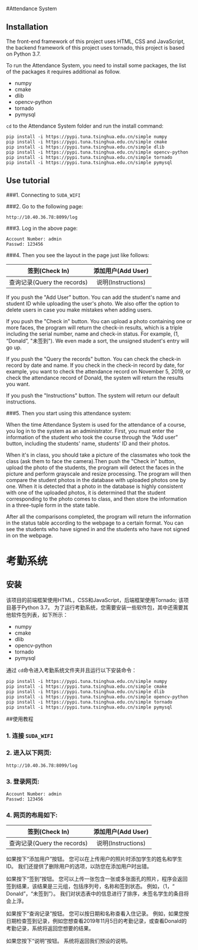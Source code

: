 #Attendance System



##                                                                                                                                                                                                                                                                                                                                                                                                                                                                                                                                                                                                                                                                                                                                                                                                                                                                                                                                                                                                                                                                                                                                                                                                                                                                                                                                                                                                                                                                                                                                                                                                                                                                                                                                                                                 Installation 

The front-end framework of this project uses HTML, CSS and JavaScript, the backend framework of this project uses tornado, this project is based on Python 3.7.

To run the Attendance System, you need to install some packages, the list of the packages it requires additional as follow.

- numpy
- cmake
- dlib                                               
- opencv-python
- tornado
- pymysql

 `cd` to the Attendance System folder and run the install command:

```
pip install -i https://pypi.tuna.tsinghua.edu.cn/simple numpy
pip install -i https://pypi.tuna.tsinghua.edu.cn/simple cmake
pip install -i https://pypi.tuna.tsinghua.edu.cn/simple dlib
pip install -i https://pypi.tuna.tsinghua.edu.cn/simple opencv-python
pip install -i https://pypi.tuna.tsinghua.edu.cn/simple tornado
pip install -i https://pypi.tuna.tsinghua.edu.cn/simple pymysql
```



## Use tutorial

###1. Connecting to `SUDA_WIFI`

 

###2. Go to the following page:

```
http://10.40.36.78:8099/log
```



###3. Log in the above page:

```
Account Number: admin
Passwd: 123456
```



###4. Then you see the layout in the page just like follows:

|       签到(Check In)        | 添加用户(Add User) |
| :----------------------: | :----------------: |
| 查询记录(Query the records) | 说明(Instructions) |

If you push the "Add User" button. You can add the student's name and student ID while uploading the user's photo. We also offer the option to delete users in case you make mistakes when adding users.



If you push the "Check in" button. You can upload a photo containing one or more faces, the program will return the check-in results, which is a triple including the serial number, name and check-in status. For example, (1, “Donald”, "未签到").  We even made a sort, the unsigned student's entry will go up.



If you push the "Query the records" button. You can check the check-in record by date and name. If you check in the check-in record by date, for example, you want to check the attendance record on November 5, 2019, or check the attendance record of Donald, the system will return the results you want.



If you push the "Instructions" button. The system will return our default instructions.



###5. Then you start using this attendance system:

When the time Attendance System is used for the attendance of a course, you log in to the system as an administrator. First, you must enter the information of the student who took the course through the “Add user” button, including the students' name, students' ID and their photos. 

When it's in class, you should take a picture of the classmates who took the class (ask them to face the camera).Then push the "Check in" button, upload the photo of the students, the program will detect the faces in the picture and perform grayscale and resize processing. The program will then compare the student photos in the database with uploaded photos one by one. When it is detected that a photo in the database is highly consistent with one of the uploaded photos, it is determined that the student corresponding to the photo comes to class, and then store the information in a three-tuple form in the state table. 

After all the comparisons completed, the program will return the information in the status table according to the webpage to a certain format. You can see the students who have signed in and the students who have not signed in on the webpage.









# 考勤系统



## 安装



该项目的前端框架使用HTML，CSS和JavaScript，后端框架使用Tornado; 该项目基于Python 3.7。
为了运行考勤系统，您需要安装一些软件包，其中还需要其他软件包列表，如下所示：

- numpy
- cmake
- dlib                                               
- opencv-python
- tornado
- pymysql

通过 `cd`命令进入考勤系统文件夹并且运行以下安装命令： 

```
pip install -i https://pypi.tuna.tsinghua.edu.cn/simple numpy
pip install -i https://pypi.tuna.tsinghua.edu.cn/simple cmake
pip install -i https://pypi.tuna.tsinghua.edu.cn/simple dlib
pip install -i https://pypi.tuna.tsinghua.edu.cn/simple opencv-python
pip install -i https://pypi.tuna.tsinghua.edu.cn/simple tornado
pip install -i https://pypi.tuna.tsinghua.edu.cn/simple pymysql
```



##使用教程

### 1. 连接 `SUDA_WIFI`

 

### 2. 进入以下网页:

```
http://10.40.36.78:8099/log
```



### 3. 登录网页:

```
Account Number: admin
Passwd: 123456
```



### 4. 网页的布局如下:

|       签到(Check In)        | 添加用户(Add User) |
| :-------------------------: | :----------------: |
| 查询记录(Query the records) | 说明(Instructions) |

如果按下“添加用户”按钮。 您可以在上传用户的照片时添加学生的姓名和学生ID。 我们还提供了删除用户的选项，以防您在添加用户时出错。



如果按下“签到”按钮。 您可以上传一张包含一张或多张面孔的照片，程序会返回签到结果，该结果是三元组，包括序列号，名称和签到状态。 例如，（1，“ Donald”，“未签到”）。 我们对状态表中的信息进行了排序，未签名学生的条目将会上浮。



如果按下“查询记录”按钮。 您可以按日期和名称查看入住记录。 例如，如果您按日期检查签到记录，例如您想查看2019年11月5日的考勤记录，或查看Donald的考勤记录，系统将返回您想要的结果。



如果您按下“说明”按钮。 系统将返回我们预设的说明。
